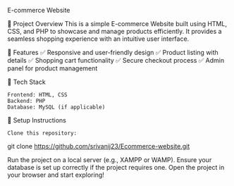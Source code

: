 E-commerce Website

📌 Project Overview
This is a simple E-commerce Website built using HTML, CSS, and PHP to showcase and manage products efficiently. It provides a seamless shopping experience with an intuitive user interface.

📌 Features
✅ Responsive and user-friendly design
✅ Product listing with details
✅ Shopping cart functionality
✅ Secure checkout process
✅ Admin panel for product management

📌 Tech Stack

    Frontend: HTML, CSS
    Backend: PHP
    Database: MySQL (if applicable)

📌 Setup Instructions

    Clone this repository:

git clone https://github.com/srivanij23/Ecommerce-website.git

Run the project on a local server (e.g., XAMPP or WAMP).
Ensure your database is set up correctly if the project requires one.
Open the project in your browser and start exploring!
